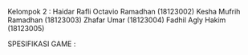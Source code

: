 Kelompok 2 :
Haidar Rafli Octavio Ramadhan (18123002)
Kesha Mufrih Ramadhan (18123003)
Zhafar Umar (18123004)
Fadhil Agly Hakim (18123005)

SPESIFIKASI GAME :